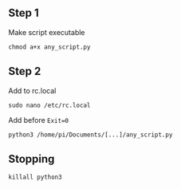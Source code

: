 ## Step 1

Make script executable

`chmod a+x any_script.py`


## Step 2

Add to rc.local

`sudo nano /etc/rc.local`

Add before `Exit=0`

`python3 /home/pi/Documents/[...]/any_script.py`

## Stopping

`killall python3`